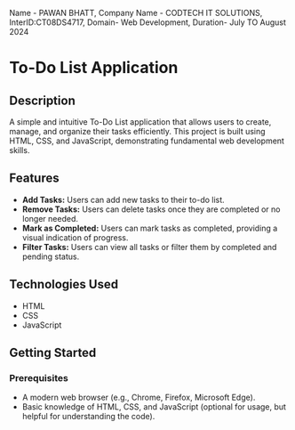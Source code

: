 
Name - PAWAN BHATT,
Company Name - CODTECH IT SOLUTIONS,  
InterID:CT08DS4717,
Domain- Web Development, 
Duration- July TO August 2024



# To-Do List Application

## Description
A simple and intuitive To-Do List application that allows users to create, manage, and organize their tasks efficiently. This project is built using HTML, CSS, and JavaScript, demonstrating fundamental web development skills.

## Features
- **Add Tasks:** Users can add new tasks to their to-do list.
- **Remove Tasks:** Users can delete tasks once they are completed or no longer needed.
- **Mark as Completed:** Users can mark tasks as completed, providing a visual indication of progress.
- **Filter Tasks:** Users can view all tasks or filter them by completed and pending status.

## Technologies Used
- HTML
- CSS
- JavaScript

## Getting Started

### Prerequisites
- A modern web browser (e.g., Chrome, Firefox, Microsoft Edge).
- Basic knowledge of HTML, CSS, and JavaScript (optional for usage, but helpful for understanding the code).


